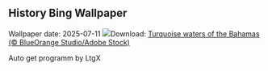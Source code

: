## History Bing Wallpaper
Wallpaper date: 2025-07-11
![](https://www.bing.com/th?id=OHR.BahamaBlues_EN-US1367794856_UHD.jpg&w=1000)Download: [Turquoise waters of the Bahamas (© BlueOrange Studio/Adobe Stock)](https://www.bing.com/th?id=OHR.BahamaBlues_EN-US1367794856_UHD.jpg)

Auto get programm by LtgX
